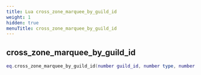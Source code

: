 ```yaml
---
title: Lua cross_zone_marquee_by_guild_id
weight: 1
hidden: true
menuTitle: cross_zone_marquee_by_guild_id
---
```

## cross_zone_marquee_by_guild_id
```lua
eq.cross_zone_marquee_by_guild_id(number guild_id, number type, number priority, number fade_in, number fade_out, number duration, const char *message) -- void
```